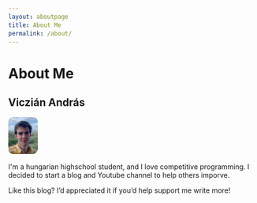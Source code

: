 ```yaml
---
layout: aboutpage
title: About Me
permalink: /about/
---
```


# About Me

## Viczián András

<img src="https://github.com/s1lverfish/blog/blob/main/picture_of_me.jpg" width="12%" height="12%" style="border-radius:10px"/>

I'm a hungarian highschool student, and I love competitive programming. I decided to start a blog and Youtube channel to help others imporve.

Like this blog? I’d appreciated it if you’d help support me write more!
